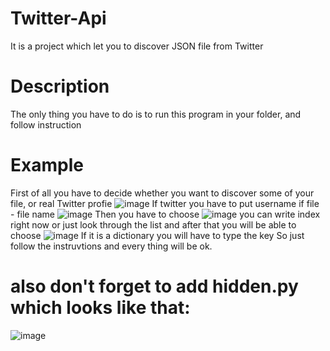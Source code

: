 # Twitter-Api
It is a project which let you to discover JSON file from Twitter
# Description
The only thing you have to do is to run this program in your folder, and follow instruction
# Example
First of all you have to decide whether you want to discover some of your file, or real Twitter profie
![image](https://user-images.githubusercontent.com/91532556/154764833-1dcd0e94-f7bf-4680-a8e5-d15171fe6142.png)
If twitter you have to put username if file - file name
![image](https://user-images.githubusercontent.com/91532556/154764892-9cac090d-f9fc-4f54-b6db-de8bdcc8f3f8.png)
Then you have to choose
![image](https://user-images.githubusercontent.com/91532556/154764952-3953e8b6-3b10-4a98-b7b6-1feb932068a1.png)
you can write index right now or just look through the list and after that you will be able to choose
![image](https://user-images.githubusercontent.com/91532556/154765093-a6c0d4ae-e3e6-4fca-9b26-9ecb2694d055.png)
If it is a dictionary you will have to type the key
So just follow the instruvtions and every thing will be ok.
# also don't forget to add hidden.py which looks like that:
![image](https://user-images.githubusercontent.com/91532556/154765329-8ada65c0-1ad9-4ba6-ae64-c7c5de30efdd.png)
